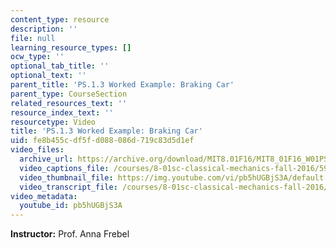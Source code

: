 ```yaml
---
content_type: resource
description: ''
file: null
learning_resource_types: []
ocw_type: ''
optional_tab_title: ''
optional_text: ''
parent_title: 'PS.1.3 Worked Example: Braking Car'
parent_type: CourseSection
related_resources_text: ''
resource_index_text: ''
resourcetype: Video
title: 'PS.1.3 Worked Example: Braking Car'
uid: fe8b455c-df5f-d088-086d-719c83d5d1ef
video_files:
  archive_url: https://archive.org/download/MIT8.01F16/MIT8_01F16_W01PS03_360p.mp4
  video_captions_file: /courses/8-01sc-classical-mechanics-fall-2016/59b3b7bd613855cea87a5039e038584e_pb5hUGBjS3A.vtt
  video_thumbnail_file: https://img.youtube.com/vi/pb5hUGBjS3A/default.jpg
  video_transcript_file: /courses/8-01sc-classical-mechanics-fall-2016/ce4d39be7bebe6947698946da5068f3c_pb5hUGBjS3A.pdf
video_metadata:
  youtube_id: pb5hUGBjS3A
---
```


**Instructor:** Prof. Anna Frebel